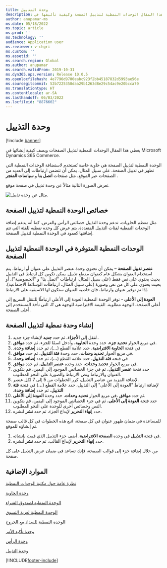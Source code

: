 ```yaml
---
title: وحدة التذييل
description: يغطي هذا المقال الوحدات النمطية لتذييل الصفحة وكيفية تأليفها في Dynamics 365 Commerce.
author: anupamar-ms
ms.date: 05/18/2022
ms.topic: article
ms.prod: ''
ms.technology: ''
audience: Application user
ms.reviewer: v-chgri
ms.custom: ''
ms.assetid: ''
ms.search.region: Global
ms.author: anupamar
ms.search.validFrom: 2019-10-31
ms.dyn365.ops.version: Release 10.0.5
ms.openlocfilehash: 4e7796d9700eabc923f2bb45187832d5993ae56e
ms.sourcegitcommit: 52b7225350daa29b1263d8e29c54ac9e20bcca70
ms.translationtype: HT
ms.contentlocale: ar-SA
ms.lasthandoff: 06/03/2022
ms.locfileid: "8876602"
---
```

# <a name="footer-module"></a>وحدة التذييل  

[!include [banner](includes/banner.md)]

يغطي هذا المقال الوحدات النمطية لتذييل الصفحات ويصف كيفية إنشائها في Microsoft Dynamics 365 Commerce.

الوحدة النمطية لتذييل الصفحة هي حاوية خاصة تُستخدم لاستضافة الوحدات النمطية التي تظهر في تذييل الصفحة. على سبيل المثال، يمكن أن تتضمن ارتباطات إلى العديد من الصفحات عبر الموقع، مثل صفحات **اتصل بنا** و **سياسات المتجر** .

تعرض الصورة التالية مثالاً عن وحدة تذييل في صفحة موقع.

![مثال عن وحدة تذييل.](./media/ecommerce-footer.PNG)

## <a name="footer-module-properties"></a>خصائص الوحدة النمطية لتذييل الصفحة 

مثل معظم الحاويات، تدعم وحدة التذييل خصائص الرأس والعرض. كما أنه يدعم إضافة الوحدات النمطية لفئات التذييل المتعددة. يتم عرض كل وحده نمطيه للفئة التي تتم إضافتها كعمود في الوحدة النمطية لتذييل الصفحة.

## <a name="modules-available-in-a-footer-module"></a>الوحدات النمطية المتوفرة في الوحدة النمطية لتذييل الصفحة

**عنصر تذييل الصفحة** – يمكن أن تحتوي وحدة عنصر التذييل على عنوان أو ارتباط. يتم استخدام العنوان بشكل عام كعنوان مقطع تذييل.  يمكن تكوين كل ارتباط في التذييل بحيث يحتوي على نص فقط (على سبيل المثال، ارتباطات "اتصل بنا" و "الخصوصية")، أو بحيث يحتوي على كل من نص وصورة (على سبيل المثال، ارتباطات الوسائط الاجتماعية). إذا تم توفير عنوان وارتباط، فان خاصيه العنوان ستكون لها الاسبقيه علي الارتباط. 

**العودة إلى الأعلى** - توفر الوحدة النمطية العودة إلى الأعلى ارتباطًا للتنقل السريع إلى أعلي الصفحة. الوجهة مطلوبة. القيمة الافتراضية للوجهة هي \#، التي تأخذ المستخدم إلى أعلى الصفحة.

## <a name="create-a-footer-module"></a>إنشاء وحدة نمطية لتذييل الصفحة

1. انتقل إلى **الأجزاء**، ثم حدد **جديد** لإنشاء جزء جديد.
1. في مربع الحوار **تحديد جزء**، حدد وحدة **الحاوية**، وأدخل اسمًا للجزء، ثم حدد **موافق**.
1. في فتحة **الحاوية الافتراضية‬‬‏‫**، حدد علامة القطع (**...**)، ثم حدد **إضافة وحدة**.
1. في مربع الحوار **تحديد وحدات**، حدد وحدة **فئة التذييل**، ثم حدد **موافق**.
1. في فتحة **فئة التذييل‬‬‏‫**، حدد علامة القطع (**...**)، ثم حدد **إضافة وحدة**.
1. في مربع الحوار **تحديد وحدات**، حدد وحدة **عنصر التذييل**، ثم حدد **موافق**.
1. حدد فتحة **عنصر التذييل**، ثم في جزء الخصائص الموجود إلى اليمين، قم بتكوين العنوان والارتباط ونص الارتباط والصورة على النحو المطلوب.
1. لإضافة المزيد من عناصر التذييل، كرر الخطوات من 5 إلى 7 لكل عنصر.
1. لإضافة ارتباط ‬‏‫"العودة إلى الأعلى" إلى التذييل، حدد علامة القطع (**‎...**) في فتحة **فئة التذييل**، ثم حدد **إضافة وحدة**.
1. في مربع الحوار **تحديد وحدات**، حدد وحدة **العودة إلى الأعلى‬‏‎**، ثم حدد **موافق**.
1. حدد فتحة **العودة إلى الأعلى**، ثم في جزء الخصائص الموجود إلى اليمين، قم بتكوين النص وخصائص أخرى للوحدة على النحو المطلوب.
1. حدد **إنهاء التحرير** لإيداع الجزء، ثم حدد **نشر** لنشره.

للمساعدة في ضمان ظهور عنوان في كل صفحة، اتبع هذه الخطوات في كل قالب صفحة تم إنشاؤه للموقع.

1. في فتحة **التذييل** في وحدة **الصفحة الافتراضية**، أضف جزء التذييل الذي قمت بإنشائه.
1. حدد **إنهاء التحرير** لإيداع القالب، ثم حدد **نشر** لنشره.

من خلال إضافة جزء إلى قوالب الصفحة، فإنك تساعد في ضمان عرض التذييل على كل صفحة.

## <a name="additional-resources"></a>الموارد الإضافية

[نظرة عامة حول مكتبة الوحدات النمطية](starter-kit-overview.md)

[وحدة الحاوية](add-container-module.md)

[الوحدة النمطية لصندوق الشراء](add-buy-box.md)

[الوحدة النمطية لعربة التسوق](add-cart-module.md)

[الوحدة النمطية للسداد مع الخروج](add-checkout-module.md)

[وحدة تأكيد الأمر](order-confirmation-module.md)

[وحدة الرأس](author-header-module.md)

[وحدة التذييل](author-footer-module.md)


[!INCLUDE[footer-include](../includes/footer-banner.md)]
